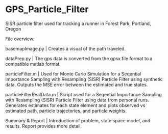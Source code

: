 # GPS_Particle_Filter
SISR particle filter used for tracking a runner in Forest Park, Portland, Oregon

File overview:

basemapImage.py | Creates a visual of the path traveled.

dataPrep.py | The gps data is converted from the gpsx file format to a compatible matlab format.

particleFilter.m | Used for Monte Carlo Simulation for a Seqential Importance Sampling with Resampling (SISR) Particle Filter using synthetic data. Outputs the MSE error between the estimated and true states.

particleFilterRealData.m | Script used for a Seqential Importance Sampling with Resampling (SISR) Particle Filter using data from personal runs. Generates estimates for each state element and plots observed vs estimated path, particle trajectories, and particle weights.

Summary & Report | Introduction of problem, state space model, and results. Report provides more detail.

